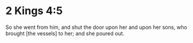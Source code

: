 # 2 Kings 4:5

So she went from him, and shut the door upon her and upon her sons, who brought [the vessels] to her; and she poured out.